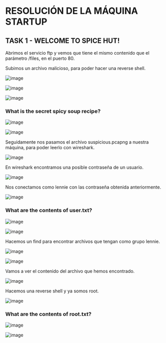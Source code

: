 # RESOLUCIÓN DE LA MÁQUINA STARTUP

## TASK 1 - WELCOME TO SPICE HUT!

Abrimos el servicio ftp y vemos que tiene el mismo contenido que el parámetro /files, en el puerto 80.

Subimos un archivo malicioso, para poder hacer una reverse shell.

![image](https://github.com/user-attachments/assets/1d7111e9-852d-4c5f-a0aa-6c68a091786b)

![image](https://github.com/user-attachments/assets/7117402d-a54f-42c4-9e7f-ed12232a0055)

![image](https://github.com/user-attachments/assets/d0049eb0-83f7-47a4-9ec6-0e8bab73fdbf)

### What is the secret spicy soup recipe?

![image](https://github.com/user-attachments/assets/9d1e4d27-98d2-4ff5-aef2-5152d5b7d8a7)

![image](https://github.com/user-attachments/assets/3e6d62ce-f1fd-4c87-9cbc-8f5f2c38ce6e)

Seguidamente nos pasamos el archivo suspicious.pcapng a nuestra máquina, para poder leerlo con wireshark.

![image](https://github.com/user-attachments/assets/8b19ddd7-b570-4069-b3b0-d0a20c693547)

En wireshark encontramos una posible contraseña de un usuario.

![image](https://github.com/user-attachments/assets/deba1ad8-5036-49bd-831f-aea84194d1f1)

Nos conectamos como lennie con las contraseña obtenida anteriormente.

![image](https://github.com/user-attachments/assets/83eb9c24-079d-4e6b-bb41-83d693cde8e0)

### What are the contents of user.txt?

![image](https://github.com/user-attachments/assets/75978267-12d7-4945-9327-0a65c7a16b69)

![image](https://github.com/user-attachments/assets/1a447deb-2d9a-40d7-9286-d413da01da0a)

Hacemos un find para encontrar archivos que tengan como grupo lennie.

![image](https://github.com/user-attachments/assets/2b6c27b2-8f8f-49dd-99a1-b5e16e085570)

![image](https://github.com/user-attachments/assets/aee46af3-9321-4907-bce6-d6eff7cde78f)

Vamos a ver el contenido del archivo que hemos encontrado.

![image](https://github.com/user-attachments/assets/f300949a-2dfc-42db-9c1b-2effee576ffc)

Hacemos una reverse shell y ya somos root.

![image](https://github.com/user-attachments/assets/9384789c-ac3c-49a0-9ad1-9dc79b236d85)

### What are the contents of root.txt?

![image](https://github.com/user-attachments/assets/5c6266c2-154a-4344-89ad-82957efcecb5)

![image](https://github.com/user-attachments/assets/e098ce8c-8fbf-4a58-b6f9-e3ad92b18379)





